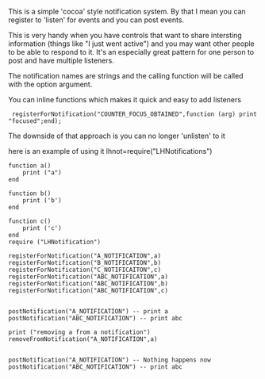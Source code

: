 This is a simple 'cocoa' style notification system.  By that I mean you can register to 'listen' for events and you can post events.

This is very handy when you have controls that want to share intersting information (things like "I just went active") and you may want other people to be able to respond to it.  It's an especially great pattern for one person to post and have multiple listeners.

The notification names are strings and the calling function will be called with the option argument.

You can inline functions which makes it quick and easy to add listeners 

     registerForNotification("COUNTER_FOCUS_OBTAINED",function (arg) print "focused";end);

The downside of that approach is you can no longer 'unlisten' to it


here is an example of using it
    lhnot=require("LHNotifications")
    
    function a()	
    	print ("a")
    end
    
    function b()
    	print ('b')
    end
    
    function c()
    	print ('c')
    end
	require ("LHNotification")

    registerForNotification("A_NOTIFICATION",a)
    registerForNotification("B_NOTIFICATION",b)
    registerForNotification("C_NOTIFICAITON",c)
    registerForNotification("ABC_NOTIFICATION",a)
    registerForNotification("ABC_NOTIFICATION",b)
    registerForNotification("ABC_NOTIFICATION",c)
    
    
    postNotification("A_NOTIFICATION") -- print a
    postNotification("ABC_NOTIFICATION") -- print abc
    
    print ("removing a from a notification")
    removeFromNotification("A_NOTIFICATION",a)
    
    
    postNotification("A_NOTIFICATION") -- Nothing happens now
    postNotification("ABC_NOTIFICATION") -- print abc



